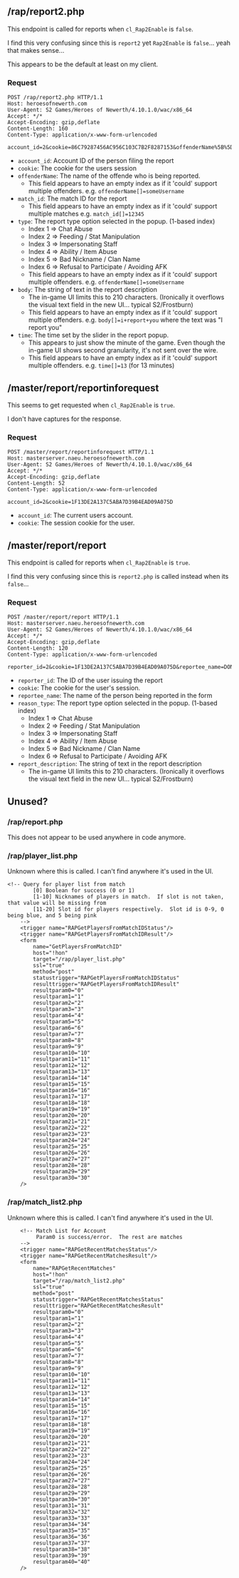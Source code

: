 ## /rap/report2.php

This endpoint is called for reports when `cl_Rap2Enable` is `false`.

I find this very confusing since this is `report2` yet `Rap2Enable` is `false`... yeah that makes sense...

This appears to be the default at least on my client.

### Request

```
POST /rap/report2.php HTTP/1.1
Host: heroesofnewerth.com
User-Agent: S2 Games/Heroes of Newerth/4.10.1.0/wac/x86_64
Accept: */*
Accept-Encoding: gzip,deflate
Content-Length: 160
Content-Type: application/x-www-form-urlencoded

account_id=2&cookie=86C79287456AC956C103C7B2F8287153&offenderName%5B%5D=way2addictin&match_id%5B%5D=163305199&type%5B%5D=4&body%5B%5D=i+report+you&time%5B%5D=13
```

- `account_id`: Account ID of the person filing the report
- `cookie`: The cookie for the users session
- `offenderName`: The name of the offende who is being reported.
    - This field appears to have an empty index as if it 'could' support multiple offenders.
      e.g. `offenderName[]=someUsername`
- `match_id`: The match ID for the report
    - This field appears to have an empty index as if it 'could' support multiple matches
      e.g. `match_id[]=12345`
- `type`: The report type option selected in the popup. (1-based index)
    - Index 1 => Chat Abuse
    - Index 2 => Feeding / Stat Manipulation
    - Index 3 => Impersonating Staff
    - Index 4 => Ability / Item Abuse
    - Index 5 => Bad Nickname / Clan Name
    - Index 6 => Refusal to Participate / Avoiding AFK
    - This field appears to have an empty index as if it 'could' support multiple offenders.
      e.g. `offenderName[]=someUsername`
- `body`: The string of text in the report description
    - The in-game UI limits this to 210 characters. (Ironically it overflows the visual
      text field in the new UI... typical S2/Frostburn)
    - This field appears to have an empty index as if it 'could' support multiple offenders.
      e.g. `body[]=i+report+you` where the text was "I report you"
- `time`: The time set by the slider in the report popup.
    - This appears to just show the minute of the game. Even though the in-game UI shows
      second granularity, it's not sent over the wire.
    - This field appears to have an empty index as if it 'could' support multiple offenders.
      e.g. `time[]=13` (for 13 minutes)
      
      
## /master/report/reportinforequest

This seems to get requested when `cl_Rap2Enable` is `true`.

I don't have captures for the response.

### Request

```
POST /master/report/reportinforequest HTTP/1.1
Host: masterserver.naeu.heroesofnewerth.com
User-Agent: S2 Games/Heroes of Newerth/4.10.1.0/wac/x86_64
Accept: */*
Accept-Encoding: gzip,deflate
Content-Length: 52
Content-Type: application/x-www-form-urlencoded

account_id=2&cookie=1F13DE2A137C5ABA7D39B4EAD09A075D
```

- `account_id`: The current users account.
- `cookie`: The session cookie for the user.

## /master/report/report

This endpoint is called for reports when `cl_Rap2Enable` is `true`.

I find this very confusing since this is `report2.php` is called instead when its `false`...

### Request

```
POST /master/report/report HTTP/1.1
Host: masterserver.naeu.heroesofnewerth.com
User-Agent: S2 Games/Heroes of Newerth/4.10.1.0/wac/x86_64
Accept: */*
Accept-Encoding: gzip,deflate
Content-Length: 120
Content-Type: application/x-www-form-urlencoded

reporter_id=2&cookie=1F13DE2A137C5ABA7D39B4EAD09A075D&reportee_name=DONOFRlO&reason_type=4&report_description=abc+def%27
```

- `reporter_id`: The ID of the user issuing the report
- `cookie`: The cookie for the user's session.
- `reportee_name`: The name of the person being reported in the form
- `reason_type`: The report type option selected in the popup. (1-based index)
    - Index 1 => Chat Abuse
    - Index 2 => Feeding / Stat Manipulation
    - Index 3 => Impersonating Staff
    - Index 4 => Ability / Item Abuse
    - Index 5 => Bad Nickname / Clan Name
    - Index 6 => Refusal to Participate / Avoiding AFK
- `report_description`: The string of text in the report description
    - The in-game UI limits this to 210 characters. (Ironically it overflows the visual
      text field in the new UI... typical S2/Frostburn)

## Unused?

### /rap/report.php

This does not appear to be used anywhere in code anymore.

### /rap/player_list.php

Unknown where this is called. I can't find anywhere it's used in the UI.

```
<!-- Query for player list from match
		[0] Boolean for success (0 or 1)
		[1-10] Nicknames of players in match.  If slot is not taken, that value will be missing from
		[11-20] Slot id for players respectively.  Slot id is 0-9, 0 being blue, and 5 being pink
	-->
	<trigger name="RAPGetPlayersFromMatchIDStatus"/>
	<trigger name="RAPGetPlayersFromMatchIDResult"/>
	<form
		name="GetPlayersFromMatchID"
		host="!hon"
		target="/rap/player_list.php"
		ssl="true"
		method="post"
		statustrigger="RAPGetPlayersFromMatchIDStatus"
		resulttrigger="RAPGetPlayersFromMatchIDResult"
		resultparam0="0"
		resultparam1="1"
		resultparam2="2"
		resultparam3="3"
		resultparam4="4"
		resultparam5="5"
		resultparam6="6"
		resultparam7="7"
		resultparam8="8"
		resultparam9="9"
		resultparam10="10"
		resultparam11="11"
		resultparam12="12"
		resultparam13="13"
		resultparam14="14"
		resultparam15="15"
		resultparam16="16"
		resultparam17="17"
		resultparam18="18"
		resultparam19="19"
		resultparam20="20"
		resultparam21="21"
		resultparam22="22"
		resultparam23="23"
		resultparam24="24"
		resultparam25="25"
		resultparam26="26"
		resultparam27="27"
		resultparam28="28"
		resultparam29="29"
		resultparam30="30"
	/>
```

### /rap/match_list2.php

Unknown where this is called. I can't find anywhere it's used in the UI.

```
	<!-- Match List for Account 
		 Param0 is success/error.  The rest are matches
	-->
	<trigger name="RAPGetRecentMatchesStatus"/>
	<trigger name="RAPGetRecentMatchesResult"/>	
	<form
		name="RAPGetRecentMatches"
		host="!hon"
		target="/rap/match_list2.php"
		ssl="true"
		method="post"
		statustrigger="RAPGetRecentMatchesStatus"
		resulttrigger="RAPGetRecentMatchesResult"
		resultparam0="0"
		resultparam1="1"
		resultparam2="2"
		resultparam3="3"
		resultparam4="4"
		resultparam5="5"
		resultparam6="6"
		resultparam7="7"
		resultparam8="8"
		resultparam9="9"
		resultparam10="10"
		resultparam11="11"
		resultparam12="12"
		resultparam13="13"
		resultparam14="14"
		resultparam15="15"
		resultparam16="16"
		resultparam17="17"
		resultparam18="18"
		resultparam19="19"
		resultparam20="20"
		resultparam21="21"
		resultparam22="22"
		resultparam23="23"
		resultparam24="24"
		resultparam25="25"
		resultparam26="26"
		resultparam27="27"
		resultparam28="28"
		resultparam29="29"
		resultparam30="30"
		resultparam31="31"
		resultparam32="32"
		resultparam33="33"
		resultparam34="34"
		resultparam35="35"
		resultparam36="36"
		resultparam37="37"
		resultparam38="38"
		resultparam39="39"
		resultparam40="40"
	/>
```